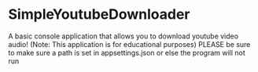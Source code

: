 # SimpleYoutubeDownloader
A basic console application that allows you to download youtube video audio!
(Note: This application is for educational purposes)
PLEASE be sure to make sure a path is set in appsettings.json or else the program will not run
